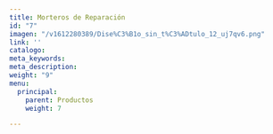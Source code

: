 ```yaml
---
title: Morteros de Reparación
id: "7"
imagen: "/v1612280389/Dise%C3%B1o_sin_t%C3%ADtulo_12_uj7qv6.png"
link: ''
catalogo: 
meta_keywords: 
meta_description: 
weight: "9"
menu:
  principal:
    parent: Productos
    weight: 7

---
```

